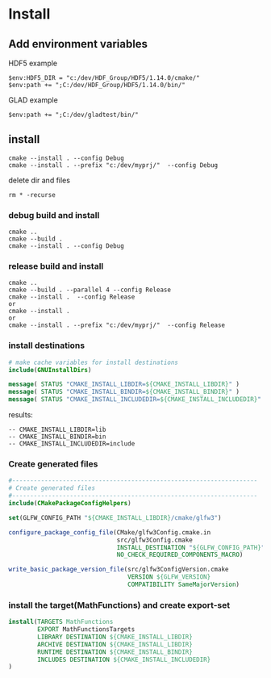 # Install

## Add environment variables

HDF5 example
```
$env:HDF5_DIR = "c:/dev/HDF_Group/HDF5/1.14.0/cmake/"
$env:path += ";C:/dev/HDF_Group/HDF5/1.14.0/bin/"
```

GLAD example
```
$env:path += ";C:/dev/gladtest/bin/"
```


## install
```
cmake --install . --config Debug
cmake --install . --prefix "c:/dev/myprj/"  --config Debug
```

delete dir and files
```
rm * -recurse
```

### debug build and install
```
cmake ..
cmake --build .
cmake --install . --config Debug
```

### release build and install
```
cmake ..
cmake --build . --parallel 4 --config Release
cmake --install .  --config Release
or
cmake --install .
or 
cmake --install . --prefix "c:/dev/myprj/"  --config Release
```


### install destinations
```cmake
# make cache variables for install destinations
include(GNUInstallDirs)

message( STATUS "CMAKE_INSTALL_LIBDIR=${CMAKE_INSTALL_LIBDIR}" )
message( STATUS "CMAKE_INSTALL_BINDIR=${CMAKE_INSTALL_BINDIR}" )
message( STATUS "CMAKE_INSTALL_INCLUDEDIR=${CMAKE_INSTALL_INCLUDEDIR}" )
```

results:
```
-- CMAKE_INSTALL_LIBDIR=lib
-- CMAKE_INSTALL_BINDIR=bin
-- CMAKE_INSTALL_INCLUDEDIR=include
```

### Create generated files
```cmake
#--------------------------------------------------------------------
# Create generated files
#--------------------------------------------------------------------
include(CMakePackageConfigHelpers)

set(GLFW_CONFIG_PATH "${CMAKE_INSTALL_LIBDIR}/cmake/glfw3")

configure_package_config_file(CMake/glfw3Config.cmake.in
                              src/glfw3Config.cmake
                              INSTALL_DESTINATION "${GLFW_CONFIG_PATH}"
                              NO_CHECK_REQUIRED_COMPONENTS_MACRO)

write_basic_package_version_file(src/glfw3ConfigVersion.cmake
                                 VERSION ${GLFW_VERSION}
                                 COMPATIBILITY SameMajorVersion)
```

### install the target(MathFunctions) and create export-set
```cmake
install(TARGETS MathFunctions
        EXPORT MathFunctionsTargets
        LIBRARY DESTINATION ${CMAKE_INSTALL_LIBDIR}
        ARCHIVE DESTINATION ${CMAKE_INSTALL_LIBDIR}
        RUNTIME DESTINATION ${CMAKE_INSTALL_BINDIR}
        INCLUDES DESTINATION ${CMAKE_INSTALL_INCLUDEDIR}
)
```
